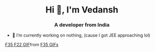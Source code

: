 <h1 align="center">Hi 👋, I'm Vedansh</h1>
<h3 align="center">A developer from India</h3>



- 🔭 I’m currently working on nothing, (cause I got JEE approaching lol)

<div class="tenor-gif-embed" data-postid="16358016" data-share-method="host" data-aspect-ratio="1.76796" data-width="100%"><a href="https://tenor.com/view/f35-f22-fighter-jet-fighter-lightning-gif-16358016">F35 F22 GIF</a>from <a href="https://tenor.com/search/f35-gifs">F35 GIFs</a></div> <script type="text/javascript" async src="https://tenor.com/embed.js"></script>
